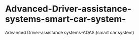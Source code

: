 # Advanced-Driver-assistance-systems-smart-car-system-
Advanced Driver-assistance systems-ADAS (smart car system)
